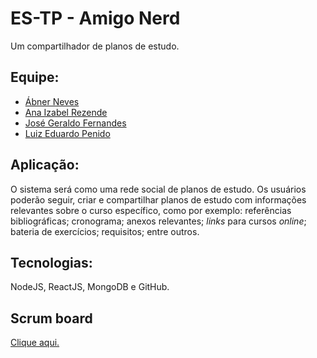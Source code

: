 # ES-TP - Amigo Nerd

Um compartilhador de planos de estudo.

## Equipe:

* [Ábner Neves](https://github.com/abnermneves)
* [Ana Izabel Rezende](https://github.com/bebelana)
* [José Geraldo Fernandes](https://github.com/josegfer)
* [Luiz Eduardo Penido](https://github.com/LuizPenido)

## Aplicação:

O sistema será como uma rede social de planos de estudo. Os usuários poderão seguir, criar e compartilhar planos de estudo com informações relevantes sobre o curso específico, como por exemplo: referências bibliográficas; cronograma; anexos relevantes; *links* para cursos *online*; bateria de exercícios; requisitos; entre outros.

## Tecnologias:

NodeJS, ReactJS, MongoDB e GitHub.

## Scrum board

<a href="https://github.com/josegfer/ES-TP/projects/1">Clique aqui.</a>
